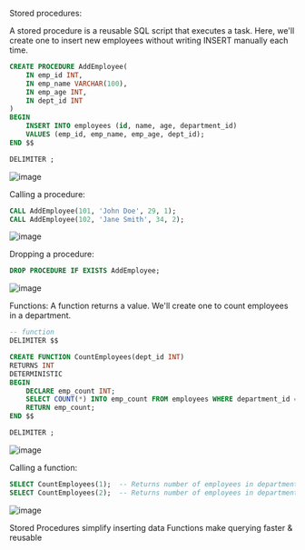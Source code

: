 
Stored procedures:

A stored procedure is a reusable SQL script that executes a task. Here, we'll create one to insert new employees without writing INSERT manually each time.
```sql
CREATE PROCEDURE AddEmployee(
    IN emp_id INT,
    IN emp_name VARCHAR(100),
    IN emp_age INT,
    IN dept_id INT
)
BEGIN
    INSERT INTO employees (id, name, age, department_id) 
    VALUES (emp_id, emp_name, emp_age, dept_id);
END $$

DELIMITER ;

```
![image](https://github.com/user-attachments/assets/ee7ee7ea-9ae9-4c9e-9560-a7e819c9e7a2)

Calling a procedure:
```sql
CALL AddEmployee(101, 'John Doe', 29, 1);
CALL AddEmployee(102, 'Jane Smith', 34, 2);

```
![image](https://github.com/user-attachments/assets/1bd9ab93-7fba-452d-9dd0-b7c672b9c28e)

Dropping a procedure:
```sql
DROP PROCEDURE IF EXISTS AddEmployee;
```

![image](https://github.com/user-attachments/assets/8d729e1b-65ae-4959-a235-a1690855cc1c)

Functions:
A function returns a value. We'll create one to count employees in a department.
```sql
-- function
DELIMITER $$

CREATE FUNCTION CountEmployees(dept_id INT) 
RETURNS INT 
DETERMINISTIC
BEGIN
    DECLARE emp_count INT;
    SELECT COUNT(*) INTO emp_count FROM employees WHERE department_id = dept_id;
    RETURN emp_count;
END $$

DELIMITER ;
```
![image](https://github.com/user-attachments/assets/95d08366-cdb2-4eab-9a76-743191c469c7)

Calling a function:
```sql
SELECT CountEmployees(1);  -- Returns number of employees in department 1
SELECT CountEmployees(2);  -- Returns number of employees in department 2
```
![image](https://github.com/user-attachments/assets/49c04664-7581-4fce-8ae9-56ec80130649)

Stored Procedures simplify inserting data 
Functions make querying faster & reusable 

